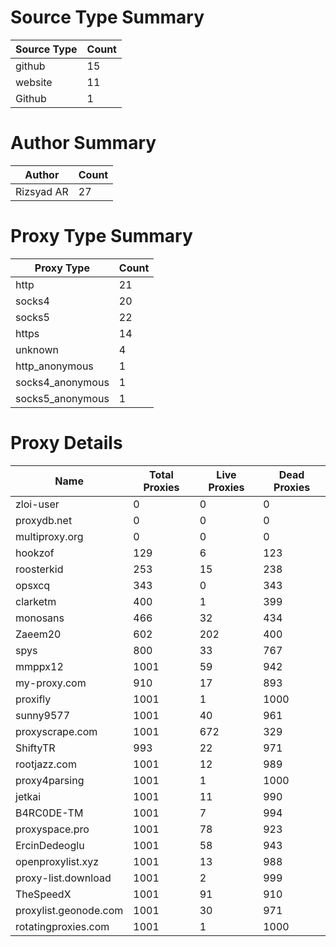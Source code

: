 # Source Type Summary

| Source Type | Count |
|-------------|-------|
| github | 15 |
| website | 11 |
| Github | 1 |


# Author Summary

| Author | Count |
|--------|-------|
| Rizsyad AR | 27 |


# Proxy Type Summary

| Proxy Type | Count |
|------------|-------|
| http | 21 |
| socks4 | 20 |
| socks5 | 22 |
| https | 14 |
| unknown | 4 |
| http_anonymous | 1 |
| socks4_anonymous | 1 |
| socks5_anonymous | 1 |


# Proxy Details

| Name | Total Proxies | Live Proxies | Dead Proxies |
|------|---------------|--------------|---------------|
| zloi-user | 0 | 0 | 0 |
| proxydb.net | 0 | 0 | 0 |
| multiproxy.org | 0 | 0 | 0 |
| hookzof | 129 | 6 | 123 |
| roosterkid | 253 | 15 | 238 |
| opsxcq | 343 | 0 | 343 |
| clarketm | 400 | 1 | 399 |
| monosans | 466 | 32 | 434 |
| Zaeem20 | 602 | 202 | 400 |
| spys | 800 | 33 | 767 |
| mmppx12 | 1001 | 59 | 942 |
| my-proxy.com | 910 | 17 | 893 |
| proxifly | 1001 | 1 | 1000 |
| sunny9577 | 1001 | 40 | 961 |
| proxyscrape.com | 1001 | 672 | 329 |
| ShiftyTR | 993 | 22 | 971 |
| rootjazz.com | 1001 | 12 | 989 |
| proxy4parsing | 1001 | 1 | 1000 |
| jetkai | 1001 | 11 | 990 |
| B4RC0DE-TM | 1001 | 7 | 994 |
| proxyspace.pro | 1001 | 78 | 923 |
| ErcinDedeoglu | 1001 | 58 | 943 |
| openproxylist.xyz | 1001 | 13 | 988 |
| proxy-list.download | 1001 | 2 | 999 |
| TheSpeedX | 1001 | 91 | 910 |
| proxylist.geonode.com | 1001 | 30 | 971 |
| rotatingproxies.com | 1001 | 1 | 1000 |
